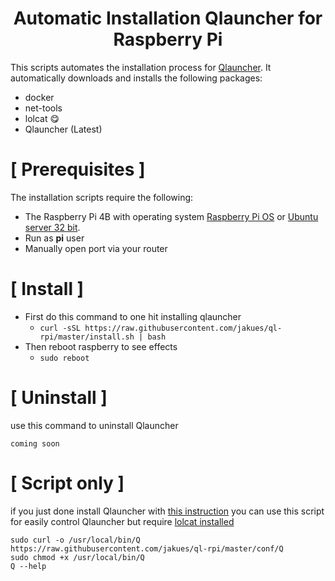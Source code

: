 <h1 align="center">Automatic Installation Qlauncher for Raspberry Pi</h1>

This scripts automates the installation process for [Qlauncher](https://github.com/poseidon-network/qlauncher-linux).
It automatically downloads and installs the following packages:

* docker
* net-tools
* lolcat 😋
* Qlauncher (Latest)

# [ Prerequisites ]

The installation scripts require the following:

* The Raspberry Pi 4B with operating system [Raspberry Pi OS](https://downloads.raspberrypi.org/raspios_lite_armhf_latest) or [Ubuntu server 32 bit](https://ubuntu.com/download/raspberry-pi).
* Run as **pi** user
* Manually open port via your router

# [ Install ]

  * First do this command to one hit installing qlauncher
    * `curl -sSL https://raw.githubusercontent.com/jakues/ql-rpi/master/install.sh | bash`
  * Then reboot raspberry to see effects
    * `sudo reboot`

# [ Uninstall ]

use this command to uninstall Qlauncher
```
coming soon
```


# [ Script only ]

if you just done install Qlauncher with [this instruction](https://github.com/poseidon-network/qlauncher-linux) you can use this script for easily control Qlauncher but require [lolcat installed](https://github.com/busyloop/lolcat)
```
sudo curl -o /usr/local/bin/Q https://raw.githubusercontent.com/jakues/ql-rpi/master/conf/Q
sudo chmod +x /usr/local/bin/Q
Q --help
```
